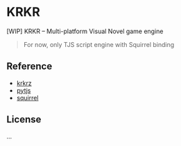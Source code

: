 # KRKR
[WIP] KRKR – Multi-platform Visual Novel game engine
> For now, only TJS script engine with Squirrel binding

## Reference
- [krkrz](https://github.com/krkrz/krkrz)
- [pytjs](https://github.com/uyjulian/pytjs)
- [squirrel](https://github.com/albertodemichelis/squirrel)

## License
...
